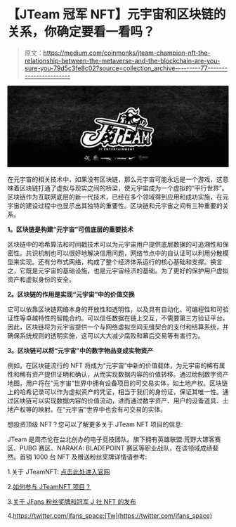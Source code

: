# 【JTeam 冠军 NFT】元宇宙和区块链的关系，你确定要看一看吗？

> 原文：<https://medium.com/coinmonks/jteam-champion-nft-the-relationship-between-the-metaverse-and-the-blockchain-are-you-sure-you-79d5c3fe8c02?source=collection_archive---------77----------------------->

![](img/48295fb8f8986fad33dbb5f9083aafd0.png)

在元宇宙的相关技术中，如果没有区块链，那么元宇宙可能永远是一个游戏，这意味着区块链打通了虚拟与现实之间的桥梁，使元宇宙成为一个虚拟的“平行世界”。区块链作为互联网底层的新一代技术，已经在多个领域得到应用和成功实施，在元宇宙的建设过程中也显示出其独特的重要性。区块链和元宇宙之间有三种重要的关系。

**1。区块链是构建“元宇宙”可信底层的重要技术**

区块链中的哈希算法和时间戳技术可以为元宇宙用户提供底层数据的可追溯性和保密性。共识机制也可以很好地解决信用问题，网络节点中的自认证可以利用分散模型来实现。还有分布式网络，构成了整个经济体系运行的核心基础和支撑。换言之，它既是元宇宙的基础设施，也是元宇宙经济的基础。为了更好的保护用户虚拟资产和虚拟身份的安全。

**2。区块链的作用是实现“元宇宙”中的价值交换**

它可以依靠区块链网络本身的开放性和透明性，以及具有自动化、可编程性和可验证性等卓越特性的智能合约。可以信任数据在链上交互，不需要第三方验证平台。因此，区块链将为元宇宙提供一个与网络虚拟空间无缝契合的支付和结算系统，并确保系统规则的透明实施，这可以大大减少腐败和幕后交易等有害行为。

**3。区块链可以将“元宇宙”中的数字物品变成实物资产**

例如，在区块链流行的 NFT 将成为“元宇宙”中新的价值载体，为元宇宙的稀有属性和稀有资产提供证明和确认，从而实现数据内容的价值转移。通过绘制数字资产地图，用户将在“元宇宙”世界中拥有设备项目的可交易实体，如土地产权。区块链上的哈希记录可以作为虚拟资产的凭证，相当于我们的身份证，保证其唯一性。通过区块链可以实现数据内容的价值流动，进而通过数字资产、用户的设备道具、土地产权等的映射。在“元宇宙”世界中也会有可交易的实体。

想投资顶级 NFT？您可以了解更多关于 JTeam NFT 项目的信息:

JTeam 是周杰伦在台北创办的电子竞技团队。旗下拥有英雄联盟:荒野大镖客赛区、PUBG 赛区、NARAKA: BLADEPOINT 赛区等职业战队，在该领域成绩斐然。首销 1000 台 NFT 及赠送粉丝奖牌详情请参考:

1.关于 JTeamNFT: [点击此处进入官网](http://www.jfans.space?utm_source=blog&utm_medium=blog&utm_campaign=medium)

2.[如何参与 JTeamNFT 项目？](https://blog.jfans.space/)

3.[关于 JFans 粉丝奖牌和冠军 J 社 NFT 的发布](https://blog.jfans.space/%E9%97%9C%E6%96%BCj-fans%E7%B2%89%E7%B5%B2%E5%8B%9B%E7%AB%A0%E4%BB%A5%E5%8F%8A%E5%86%A0%E8%BB%8D%E9%99%90%E9%87%8F%E6%8B%96%E9%9E%8Bnft%E7%9A%84%E7%99%BC%E5%94%AE-f5539b216464)

4.https://twitter.com/jfans_space:[Tw](https://twitter.com/jfans_space)